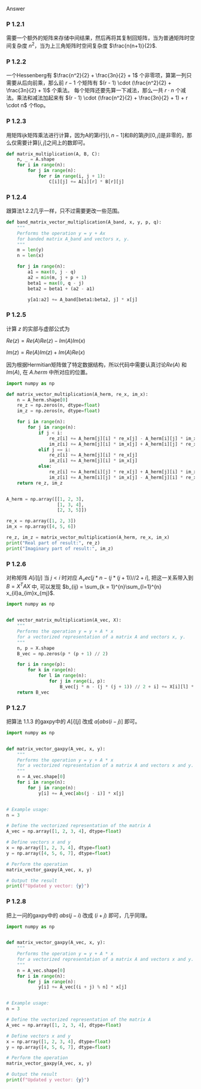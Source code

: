 Answer

### P 1.2.1

需要一个额外的矩阵来存储中间结果，然后再将其复制回矩阵，当为普通矩阵时空间复杂度 $n^2$，当为上三角矩阵时空间复杂度 $\frac{n(n+1)}{2}$.

### P 1.2.2

一个Hessenberg有 $\frac{n^2}{2} + \frac{3n}{2} + 1$ 个非零项，算第一列只需要从后向前乘，那么前 $r - 1$ 个矩阵有 $(r - 1) \cdot (\frac{n^2}{2} + \frac{3n}{2} + 1)$ 个乘法。
每个矩阵还要先算一下减法，那么一共 $r \cdot n$ 个减法。乘法和减法加起来有 $(r - 1) \cdot (\frac{n^2}{2} + \frac{3n}{2} + 1) + r \cdot n$ 个flop。


### P 1.2.3

用矩阵ijk矩阵乘法进行计算，因为A的第i行$[i, n-1]$和B的第j列$[0,j]$是非零的，那么仅需要计算$[i,j]$之间上的数即可。
```python
def matrix_multiplication(A, B, C):
    n, _ = A.shape
    for i in range(n):
        for j in range(n):
            for r in range(i, j + 1):
                C[i][j] += A[i][r] * B[r][j]
```

### P 1.2.4

跟算法1.2.2几乎一样，只不过需要更改一些范围。

```python
def band_matrix_vector_multiplication(A_band, x, y, p, q):
    """
    Performs the operation y = y + Ax
    for banded matrix A_band and vectors x, y.
    """
    m = len(y)
    n = len(x)

    for j in range(n):
        a1 = max(0, j - q)
        a2 = min(m, j + p + 1)
        beta1 = max(0, q - j)
        beta2 = beta1 + (a2 - a1)

        y[a1:a2] += A_band[beta1:beta2, j] * x[j]
```

### P 1.2.5

计算 $z$ 的实部与虚部公式为

$Re(z) = Re(A)Re(z) - Im(A)Im(x)$

$Im(z) = Re(A)Im(z) + Im(A)Re(x)$

因为根据Hermitian矩阵做了特定数据结构，所以代码中需要认真讨论$Re(A)$ 和 $Im(A)$, 在 $A.herm$ 中所对应的位置。

```python
import numpy as np

def matrix_vector_multiplication(A_herm, re_x, im_x):
    n = A_herm.shape[0]
    re_z = np.zeros(n, dtype=float)
    im_z = np.zeros(n, dtype=float)

    for i in range(n):
        for j in range(n):
            if j < i:
                re_z[i] += A_herm[j][i] * re_x[j] - A_herm[i][j] * im_x[j]
                im_z[i] += A_herm[j][i] * im_x[j] + A_herm[i][j] * re_x[j]
            elif j == i:
                re_z[i] += A_herm[j][i] * re_x[j]
                im_z[i] += A_herm[j][i] * im_x[j]
            else:
                re_z[i] += A_herm[i][j] * re_x[j] + A_herm[j][i] * im_x[j]
                im_z[i] += A_herm[i][j] * im_x[j] - A_herm[j][i] * re_x[j]
    return re_z, im_z


A_herm = np.array([[1, 2, 3],
                   [1, 3, 4],
                   [2, 3, 5]])

re_x = np.array([1, 2, 3])
im_x = np.array([4, 5, 6])

re_z, im_z = matrix_vector_multiplication(A_herm, re_x, im_x)
print("Real part of result:", re_z)
print("Imaginary part of result:", im_z)
```

### P 1.2.6

对称矩阵 $A[i][j]$ 当 $j < i$ 时对应 $A_vec[j * n - (j * (j + 1)) // 2 + i]$, 把这一关系带入到 $B = X^TAX$ 中, 
可以发现 $b_{ij} = \sum_{k = 1}^{n}\sum_{l=1}^{n} x_{il}a_{im}x_{mj}$.

```python
import numpy as np


def vector_matrix_multiplication(A_vec, X):
    """
    Performs the operation y = y + A * x
    for a vectorized representation of a matrix A and vectors x, y.
    """
    n, p = X.shape
    B_vec = np.zeros(p * (p + 1) // 2)

    for i in range(p):
        for k in range(n):
            for l in range(n):
                for j in range(i, p):
                    B_vec[j * n - (j * (j + 1)) // 2 + i] += X[i][l] * A_vec[k * n - (k * (k + 1)) // 2 + i] * X[k][j]
    return B_vec
```

### P 1.2.7

把算法 1.1.3 的gaxpy中的 $A[i][j]$ 改成 $a[abs(i-j)]$ 即可。

```python
import numpy as np


def matrix_vector_gaxpy(A_vec, x, y):
    """
    Performs the operation y = y + A * x
    for a vectorized representation of a matrix A and vectors x and y.
    """
    n = A_vec.shape[0]
    for i in range(n):
        for j in range(n):
            y[i] += A_vec[abs(j - i)] * x[j]


# Example usage:
n = 3

# Define the vectorized representation of the matrix A
A_vec = np.array([1, 2, 3, 4], dtype=float)

# Define vectors x and y
x = np.array([1, 2, 3, 4], dtype=float)
y = np.array([4, 5, 6, 7], dtype=float)

# Perform the operation
matrix_vector_gaxpy(A_vec, x, y)

# Output the result
print(f"Updated y vector: {y}")

```

### P 1.2.8

把上一问的gaxpy中的 $abs(j - i)$ 改成 $(i + j) % n$ 即可，几乎同理。

```python
import numpy as np


def matrix_vector_gaxpy(A_vec, x, y):
    """
    Performs the operation y = y + A * x
    for a vectorized representation of a matrix A and vectors x and y.
    """
    n = A_vec.shape[0]
    for i in range(n):
        for j in range(n):
            y[i] += A_vec[(i + j) % n] * x[j]


# Example usage:
n = 3

# Define the vectorized representation of the matrix A
A_vec = np.array([1, 2, 3, 4], dtype=float)

# Define vectors x and y
x = np.array([1, 2, 3, 4], dtype=float)
y = np.array([4, 5, 6, 7], dtype=float)

# Perform the operation
matrix_vector_gaxpy(A_vec, x, y)

# Output the result
print(f"Updated y vector: {y}")

```


